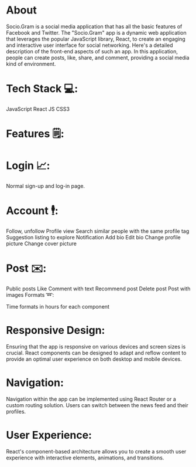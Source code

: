 # About
Socio.Gram is a social media application that has all the basic features of Facebook and Twitter. The "Socio.Gram" app is a dynamic web application that leverages the popular JavaScript library, React, to create an engaging and interactive user interface for social networking. Here's a detailed description of the front-end aspects of such an app. In this application, people can create posts, like, share, and comment, providing a social media kind of environment.

# Tech Stack 💻:

JavaScript
React JS
CSS3

# Features 🗒:

# Login 📈:

Normal sign-up and log-in page.

# Account 🕴:

Follow, unfollow
Profile view
Search similar people with the same profile tag
Suggestion listing to explore
Notification
Add bio
Edit bio
Change profile picture
Change cover picture

# Post ✉️:

Public posts
Like
Comment with text
Recommend post
Delete post
Post with images
Formats ➿:

Time formats in hours for each component

# Responsive Design:

Ensuring that the app is responsive on various devices and screen sizes is crucial.
React components can be designed to adapt and reflow content to provide an optimal user experience on both desktop and mobile devices.

# Navigation:

Navigation within the app can be implemented using React Router or a custom routing solution.
Users can switch between the news feed and their profiles.

# User Experience:

React's component-based architecture allows you to create a smooth user experience with interactive elements, animations, and transitions.

